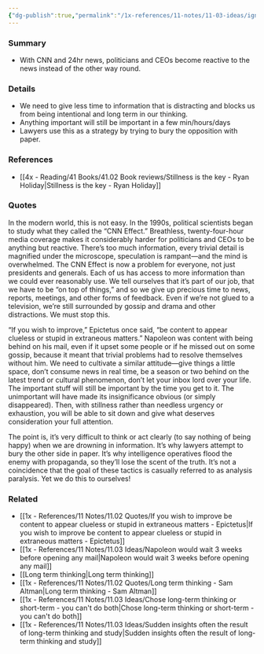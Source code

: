 ```yaml
---
{"dg-publish":true,"permalink":"/1x-references/11-notes/11-03-ideas/ignore-the-cnn-effect-availability-to-too-much-information/","title":"Ignore the CNN effect - availability to too much information","created":"2024-03-10T09:24:53.363+03:00","updated":"2024-03-10T09:34:13.479+03:00"}
---
```



### Summary
- With CNN and 24hr news, politicians and CEOs become reactive to the news instead of the other way round.

### Details
- We need to give less time to information that is distracting and blocks us from being intentional and long term in our thinking.
- Anything important will still be important in a few min/hours/days
- Lawyers use this as a strategy by trying to bury the opposition with paper.

### References
- [[4x - Reading/41 Books/41.02 Book reviews/Stillness is the key - Ryan Holiday\|Stillness is the key - Ryan Holiday]]

### Quotes
In the modern world, this is not easy. In the 1990s, political scientists began to study what they called the “CNN Effect.” Breathless, twenty-four-hour media coverage makes it considerably harder for politicians and CEOs to be anything but reactive. There’s too much information, every trivial detail is magnified under the microscope, speculation is rampant—and the mind is overwhelmed. The CNN Effect is now a problem for everyone, not just presidents and generals. Each of us has access to more information than we could ever reasonably use. We tell ourselves that it’s part of our job, that we have to be “on top of things,” and so we give up precious time to news, reports, meetings, and other forms of feedback. Even if we’re not glued to a television, we’re still surrounded by gossip and drama and other distractions. We must stop this.


“If you wish to improve,” Epictetus once said, “be content to appear clueless or stupid in extraneous matters.” Napoleon was content with being behind on his mail, even if it upset some people or if he missed out on some gossip, because it meant that trivial problems had to resolve themselves without him. We need to cultivate a similar attitude—give things a little space, don’t consume news in real time, be a season or two behind on the latest trend or cultural phenomenon, don’t let your inbox lord over your life.
The important stuff will still be important by the time you get to it. The unimportant will have made its insignificance obvious (or simply disappeared). Then, with stillness rather than needless urgency or exhaustion, you will be able to sit down and give what deserves consideration your full attention.

The point is, it’s very difficult to think or act clearly (to say nothing of being happy) when we are drowning in information. It’s why lawyers attempt to bury the other side in paper. It’s why intelligence operatives flood the enemy with propaganda, so they’ll lose the scent of the truth. It’s not a coincidence that the goal of these tactics is casually referred to as analysis paralysis. Yet we do this to ourselves!

### Related
- [[1x - References/11 Notes/11.02 Quotes/If you wish to improve be content to appear clueless or stupid in extraneous matters - Epictetus\|If you wish to improve be content to appear clueless or stupid in extraneous matters - Epictetus]]
- [[1x - References/11 Notes/11.03 Ideas/Napoleon would wait 3 weeks before opening any mail\|Napoleon would wait 3 weeks before opening any mail]]
- [[Long term thinking\|Long term thinking]]
- [[1x - References/11 Notes/11.02 Quotes/Long term thinking - Sam Altman\|Long term thinking - Sam Altman]]
- [[1x - References/11 Notes/11.03 Ideas/Chose long-term thinking or short-term - you can't do both\|Chose long-term thinking or short-term - you can't do both]]
- [[1x - References/11 Notes/11.03 Ideas/Sudden insights often the result of long-term thinking and study\|Sudden insights often the result of long-term thinking and study]]